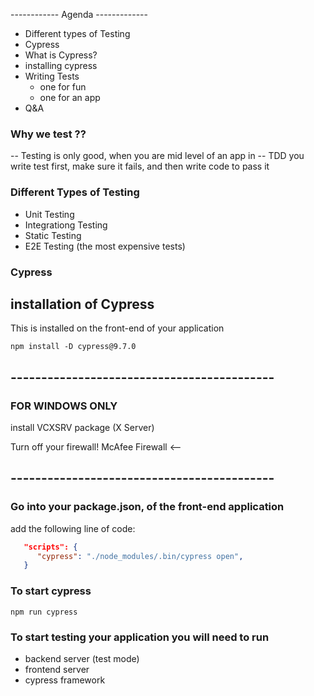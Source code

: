------------ Agenda -------------
- Different types of Testing
- Cypress
- What is Cypress?
- installing cypress
- Writing Tests
   - one for fun
   - one for an app
- Q&A


### Why we test ??

-- Testing is only good, when you are mid level of an app in 
-- TDD you write test first, make sure it fails, and then write code to pass it

### Different Types of Testing

- Unit Testing
- Integrationg Testing
- Static Testing 
- E2E Testing (the most expensive tests)

### Cypress

## installation of Cypress

This is installed on the front-end of your application

`npm install -D cypress@9.7.0`

## -------------------------------------------

### FOR WINDOWS ONLY

install VCXSRV package (X Server)

Turn off your firewall!
McAfee Firewall <--

## -------------------------------------------

### Go into your package.json, of the front-end application

add the following line of code:

```json
   "scripts": {
      "cypress": "./node_modules/.bin/cypress open",
   }
```

### To start cypress

`npm run cypress `

### To start testing your application you will need to run

- backend server (test mode)
- frontend server
- cypress framework